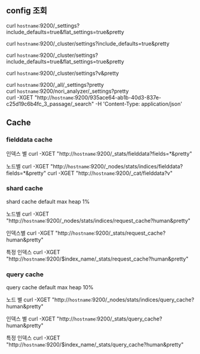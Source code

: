
## config 조회

curl `hostname`:9200/_settings?include_defaults=true&flat_settings=true&pretty


curl `hostname`:9200/_cluster/settings?include_defaults=true\&pretty

curl `hostname`:9200/_cluster/settings?include_defaults=true\&flat_settings=true\&pretty

curl `hostname`:9200/_cluster/settings?v&pretty

curl `hostname`:9200/_all/_settings?pretty   
curl `hostname`:9200/nori_analyzer/_settings?pretty   
curl -XGET "http://`hostname`:9200/935ace64-ab1b-40d3-837e-c25d19c6b4fc_3_passage/_search" -H 'Content-Type: application/json'   



## Cache

### fielddata cache

인덱스 별 
curl -XGET "http://`hostname`:9200/_stats/fielddata?fields=*&pretty"

 노드별
curl -XGET "http://`hostname`:9200/_nodes/stats/indices/fielddata?fields=*&pretty"
curl -XGET "http://`hostname`:9200/_cat/fielddata?v"



### shard cache
shard cache 
default max heap 1%

노드별
curl -XGET "http://`hostname`:9200/_nodes/stats/indices/request_cache?human&pretty"

인덱스별
curl -XGET "http://`hostname`:9200/_stats/request_cache?human&pretty"

특정 인덱스
curl -XGET "http://`hostname`:9200/$index_name/_stats/request_cache?human&pretty"

### query cache

query cache
default max heap 10%

노드 별
curl -XGET "http://`hostname`:9200/_nodes/stats/indices/query_cache?human&pretty"

인덱스 별
curl -XGET "http://`hostname`:9200/_stats/query_cache?human&pretty"

특정 인덱스
curl -XGET "http://`hostname`:9200/$index_name/_stats/query_cache?human&pretty"
